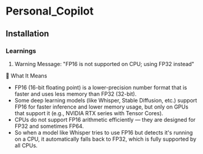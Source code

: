 # Personal_Copilot

## Installation

### Learnings

1. Warning Message: "FP16 is not supported on CPU; using FP32 instead"

🧠 What It Means

- FP16 (16-bit floating point) is a lower-precision number format that is faster and uses less memory than FP32 (32-bit).
- Some deep learning models (like Whisper, Stable Diffusion, etc.) support FP16 for faster inference and lower memory usage, but only on GPUs that support it (e.g., NVIDIA RTX series with Tensor Cores).
- CPUs do not support FP16 arithmetic efficiently — they are designed for FP32 and sometimes FP64.
- So when a model like Whisper tries to use FP16 but detects it's running on a CPU, it automatically falls back to FP32, which is fully supported by all CPUs.